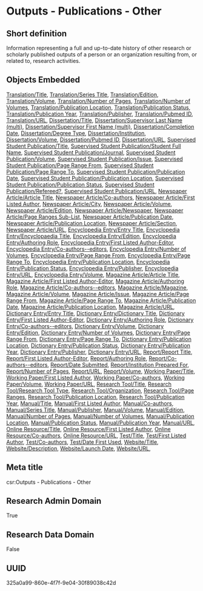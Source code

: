 # Outputs - Publications - Other
## Short definition
Information representing a full and up-to-date history of other research or scholarly published outputs of a person or an organization resulting from, or related to, research activities.
## Objects Embedded
[Translation/Title](../Object-Fields/Translation/Title.md), [Translation/Series Title](../Object-Fields/Translation/Series%20Title.md), [Translation/Edition](../Object-Fields/Translation/Edition.md), [Translation/Volume](../Object-Fields/Translation/Volume.md), [Translation/Number of Pages](../Object-Fields/Translation/Number%20of%20Pages.md), [Translation/Number of Volumes](../Object-Fields/Translation/Number%20of%20Volumes.md), [Translation/Publication Location](../Object-Fields/Translation/Publication%20Location.md), [Translation/Publication Status](../Object-Fields/Translation/Publication%20Status.md), [Translation/Publication Year](../Object-Fields/Translation/Publication%20Year.md), [Translation/Publisher](../Object-Fields/Translation/Publisher.md), [Translation/Pubmed ID](../Object-Fields/Translation/Pubmed%20ID.md), [Translation/URL](../Object-Fields/Translation/URL.md), [Dissertation/Title](../Object-Fields/Dissertation/Title.md), [Dissertation/Supervisor Last Name (multi)](../Object-Fields/Dissertation/Supervisor%20Last%20Name%20(multi).md), [Dissertation/Supervisor First Name (multi)](../Object-Fields/Dissertation/Supervisor%20First%20Name%20(multi).md), [Dissertation/Completion Date](../Object-Fields/Dissertation/Completion%20Date.md), [Dissertation/Degree Type](../Object-Fields/Dissertation/Degree%20Type.md), [Dissertation/Institution](../Object-Fields/Dissertation/Institution.md), [Dissertation/Volume](../Object-Fields/Dissertation/Volume.md), [Dissertation/Pubmed ID](../Object-Fields/Dissertation/Pubmed%20ID.md), [Dissertation/URL](../Object-Fields/Dissertation/URL.md), [Supervised Student Publication/Title](../Object-Fields/Supervised%20Student%20Publication/Title.md), [Supervised Student Publication/Student Full Name](../Object-Fields/Supervised%20Student%20Publication/Student%20Full%20Name.md), [Supervised Student Publication/Journal](../Object-Fields/Supervised%20Student%20Publication/Journal.md), [Supervised Student Publication/Volume](../Object-Fields/Supervised%20Student%20Publication/Volume.md), [Supervised Student Publication/Issue](../Object-Fields/Supervised%20Student%20Publication/Issue.md), [Supervised Student Publication/Page Range From](../Object-Fields/Supervised%20Student%20Publication/Page%20Range%20From.md), [Supervised Student Publication/Page Range To](../Object-Fields/Supervised%20Student%20Publication/Page%20Range%20To.md), [Supervised Student Publication/Publication Date](../Object-Fields/Supervised%20Student%20Publication/Publication%20Date.md), [Supervised Student Publication/Publication Location](../Object-Fields/Supervised%20Student%20Publication/Publication%20Location.md), [Supervised Student Publication/Publication Status](../Object-Fields/Supervised%20Student%20Publication/Publication%20Status.md), [Supervised Student Publication/Refereed?](../Object-Fields/Supervised%20Student%20Publication/Refereed?.md), [Supervised Student Publication/URL](../Object-Fields/Supervised%20Student%20Publication/URL.md), [Newspaper Article/Article Title](../Object-Fields/Newspaper%20Article/Article%20Title.md), [Newspaper Article/Co-authors](../Object-Fields/Newspaper%20Article/Co-authors.md), [Newspaper Article/First Listed Author](../Object-Fields/Newspaper%20Article/First%20Listed%20Author.md), [Newspaper Article/City](../Object-Fields/Newspaper%20Article/City.md), [Newspaper Article/Volume](../Object-Fields/Newspaper%20Article/Volume.md), [Newspaper Article/Edition](../Object-Fields/Newspaper%20Article/Edition.md), [Newspaper Article/Newspaper](../Object-Fields/Newspaper%20Article/Newspaper.md), [Newspaper Article/Page Ranges Sub-List](../Object-Fields/Newspaper%20Article/Page%20Ranges%20Sub-List.md), [Newspaper Article/Publication Date](../Object-Fields/Newspaper%20Article/Publication%20Date.md), [Newspaper Article/Publication Location](../Object-Fields/Newspaper%20Article/Publication%20Location.md), [Newspaper Article/Section](../Object-Fields/Newspaper%20Article/Section.md), [Newspaper Article/URL](../Object-Fields/Newspaper%20Article/URL.md), [Encyclopedia Entry/Entry Title](../Object-Fields/Encyclopedia%20Entry/Entry%20Title.md), [Encyclopedia Entry/Encyclopaedia Title](../Object-Fields/Encyclopedia%20Entry/Encyclopaedia%20Title.md), [Encyclopedia Entry/Edition](../Object-Fields/Encyclopedia%20Entry/Edition.md), [Encyclopedia Entry/Authoring Role](../Object-Fields/Encyclopedia%20Entry/Authoring%20Role.md), [Encyclopedia Entry/First Listed Author-Editor](../Object-Fields/Encyclopedia%20Entry/First%20Listed%20Author-Editor.md), [Encyclopedia Entry/Co-authors--editors](../Object-Fields/Encyclopedia%20Entry/Co-authors--editors.md), [Encyclopedia Entry/Number of Volumes](../Object-Fields/Encyclopedia%20Entry/Number%20of%20Volumes.md), [Encyclopedia Entry/Page Range From](../Object-Fields/Encyclopedia%20Entry/Page%20Range%20From.md), [Encyclopedia Entry/Page Range To](../Object-Fields/Encyclopedia%20Entry/Page%20Range%20To.md), [Encyclopedia Entry/Publication Location](../Object-Fields/Encyclopedia%20Entry/Publication%20Location.md), [Encyclopedia Entry/Publication Status](../Object-Fields/Encyclopedia%20Entry/Publication%20Status.md), [Encyclopedia Entry/Publisher](../Object-Fields/Encyclopedia%20Entry/Publisher.md), [Encyclopedia Entry/URL](../Object-Fields/Encyclopedia%20Entry/URL.md), [Encyclopedia Entry/Volume](../Object-Fields/Encyclopedia%20Entry/Volume.md), [Magazine Article/Article Title](../Object-Fields/Magazine%20Article/Article%20Title.md), [Magazine Article/First Listed Author-Editor](../Object-Fields/Magazine%20Article/First%20Listed%20Author-Editor.md), [Magazine Article/Authoring Role](../Object-Fields/Magazine%20Article/Authoring%20Role.md), [Magazine Article/Co-authors--editors](../Object-Fields/Magazine%20Article/Co-authors--editors.md), [Magazine Article/Magazine](../Object-Fields/Magazine%20Article/Magazine.md), [Magazine Article/Volume](../Object-Fields/Magazine%20Article/Volume.md), [Magazine Article/Issue](../Object-Fields/Magazine%20Article/Issue.md), [Magazine Article/Page Range From](../Object-Fields/Magazine%20Article/Page%20Range%20From.md), [Magazine Article/Page Range To](../Object-Fields/Magazine%20Article/Page%20Range%20To.md), [Magazine Article/Publication Date](../Object-Fields/Magazine%20Article/Publication%20Date.md), [Magazine Article/Publication Location](../Object-Fields/Magazine%20Article/Publication%20Location.md), [Magazine Article/URL](../Object-Fields/Magazine%20Article/URL.md), [Dictionary Entry/Entry Title](../Object-Fields/Dictionary%20Entry/Entry%20Title.md), [Dictionary Entry/Dictionary Title](../Object-Fields/Dictionary%20Entry/Dictionary%20Title.md), [Dictionary Entry/First Listed Author-Editor](../Object-Fields/Dictionary%20Entry/First%20Listed%20Author-Editor.md), [Dictionary Entry/Authoring Role](../Object-Fields/Dictionary%20Entry/Authoring%20Role.md), [Dictionary Entry/Co-authors--editors](../Object-Fields/Dictionary%20Entry/Co-authors--editors.md), [Dictionary Entry/Volume](../Object-Fields/Dictionary%20Entry/Volume.md), [Dictionary Entry/Edition](../Object-Fields/Dictionary%20Entry/Edition.md), [Dictionary Entry/Number of Volumes](../Object-Fields/Dictionary%20Entry/Number%20of%20Volumes.md), [Dictionary Entry/Page Range From](../Object-Fields/Dictionary%20Entry/Page%20Range%20From.md), [Dictionary Entry/Page Range To](../Object-Fields/Dictionary%20Entry/Page%20Range%20To.md), [Dictionary Entry/Publication Location](../Object-Fields/Dictionary%20Entry/Publication%20Location.md), [Dictionary Entry/Publication Status](../Object-Fields/Dictionary%20Entry/Publication%20Status.md), [Dictionary Entry/Publication Year](../Object-Fields/Dictionary%20Entry/Publication%20Year.md), [Dictionary Entry/Publisher](../Object-Fields/Dictionary%20Entry/Publisher.md), [Dictionary Entry/URL](../Object-Fields/Dictionary%20Entry/URL.md), [Report/Report Title](../Object-Fields/Report/Report%20Title.md), [Report/First Listed Author-Editor](../Object-Fields/Report/First%20Listed%20Author-Editor.md), [Report/Authoring Role](../Object-Fields/Report/Authoring%20Role.md), [Report/Co-authors--editors](../Object-Fields/Report/Co-authors--editors.md), [Report/Date Submitted](../Object-Fields/Report/Date%20Submitted.md), [Report/Institution Prepared For](../Object-Fields/Report/Institution%20Prepared%20For.md), [Report/Number of Pages](../Object-Fields/Report/Number%20of%20Pages.md), [Report/URL](../Object-Fields/Report/URL.md), [Report/Volume](../Object-Fields/Report/Volume.md), [Working Paper/Title](../Object-Fields/Working%20Paper/Title.md), [Working Paper/First Listed Author](../Object-Fields/Working%20Paper/First%20Listed%20Author.md), [Working Paper/Co-authors](../Object-Fields/Working%20Paper/Co-authors.md), [Working Paper/Volume](../Object-Fields/Working%20Paper/Volume.md), [Working Paper/URL](../Object-Fields/Working%20Paper/URL.md), [Research Tool/Title](../Object-Fields/Research%20Tool/Title.md), [Research Tool/Research Tool Type](../Object-Fields/Research%20Tool/Research%20Tool%20Type.md), [Research Tool/Organization](../Object-Fields/Research%20Tool/Organization.md), [Research Tool/Page Ranges](../Object-Fields/Research%20Tool/Page%20Ranges.md), [Research Tool/Publication Location](../Object-Fields/Research%20Tool/Publication%20Location.md), [Research Tool/Publication Year](../Object-Fields/Research%20Tool/Publication%20Year.md), [Manual/Title](../Object-Fields/Manual/Title.md), [Manual/First Listed Author](../Object-Fields/Manual/First%20Listed%20Author.md), [Manual/Co-authors](../Object-Fields/Manual/Co-authors.md), [Manual/Series Title](../Object-Fields/Manual/Series%20Title.md), [Manual/Publisher](../Object-Fields/Manual/Publisher.md), [Manual/Volume](../Object-Fields/Manual/Volume.md), [Manual/Edition](../Object-Fields/Manual/Edition.md), [Manual/Number of Pages](../Object-Fields/Manual/Number%20of%20Pages.md), [Manual/Number of Volumes](../Object-Fields/Manual/Number%20of%20Volumes.md), [Manual/Publication Location](../Object-Fields/Manual/Publication%20Location.md), [Manual/Publication Status](../Object-Fields/Manual/Publication%20Status.md), [Manual/Publication Year](../Object-Fields/Manual/Publication%20Year.md), [Manual/URL](../Object-Fields/Manual/URL.md), [Online Resource/Title](../Object-Fields/Online%20Resource/Title.md), [Online Resource/First Listed Author](../Object-Fields/Online%20Resource/First%20Listed%20Author.md), [Online Resource/Co-authors](../Object-Fields/Online%20Resource/Co-authors.md), [Online Resource/URL](../Object-Fields/Online%20Resource/URL.md), [Test/Title](../Object-Fields/Test/Title.md), [Test/First Listed Author](../Object-Fields/Test/First%20Listed%20Author.md), [Test/Co-authors](../Object-Fields/Test/Co-authors.md), [Test/Date First Used](../Object-Fields/Test/Date%20First%20Used.md), [Website/Title](../Object-Fields/Website/Title.md), [Website/Description](../Object-Fields/Website/Description.md), [Website/Launch Date](../Object-Fields/Website/Launch%20Date.md), [Website/URL](../Object-Fields/Website/URL.md), 
## Meta title
csr:Outputs - Publications - Other
## Research Admin Domain
True
## Research Data Domain
False
## UUID
325a0a99-860e-4f7f-9e04-30f89038c42d
